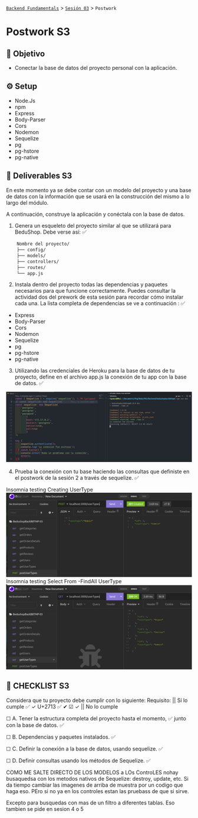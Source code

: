 [`Backend Fundamentals`](../../README.md) > [`Sesión 03`](../README.md) > `Postwork`

# Postwork S3

## 🎯 Objetivo

- Conectar la base de datos del proyecto personal con la aplicación.

## ⚙️ Setup
- Node.Js
- npm
- Express
- Body-Parser
- Cors
- Nodemon
- Sequelize
- pg
- pg-hstore
- pg-native

## 📑 Deliverables S3

En este momento ya se debe contar con un modelo del proyecto y una base de datos con la información que se usará en la construcción del mismo a lo largo del módulo. 

A continuación, construye la aplicación y conéctala con la base de datos. 

1. Genera un esqueleto del proyecto similar al que se utilizará para BeduShop. Debe verse así: ✅

```
    Nombre del proyecto/
    ├── config/
    ├── models/
    ├── controllers/
    ├── routes/
    └── app.js
```

2. Instala dentro del proyecto todas las dependencias y paquetes necesarios para que funcione correctamente. Puedes consultar la actividad dos del prework de esta sesión para recordar cómo instalar cada una. La lista completa de dependencias se ve a continuación : ✅
- Express
- Body-Parser
- Cors
- Nodemon
- Sequelize
- pg
- pg-hstore
- pg-native

3. Utilizando las credenciales de Heroku para la base de datos de tu proyecto, define en el archivo app.js la conexión de tu app con la base de datos.  ✅

![dbConnect with Sequelize](./images/dbConnect.png)

4. Prueba la conexión con tu base haciendo las consultas que definiste en el postwork de la sesión 2 a través de sequelize.    ✅

Insomnia testing Creating UserType
![Insomnia testing Creating UserType](./images/InsertnewUserType.png)
Insomnia testing Select From -FindAll UserType
![Insomnia testing Select From -FindAll UserType](./images/SelectAllFromUserType.png)

## 📑 CHECKLIST S3

Considera que tu proyecto debe cumplir con lo siguiente:
Requisito:  ||  Sí lo cumple    ✅ &check; U+2713 ✅ ✔ ☑ ✓ ||  	No lo cumple  

☐ A. Tener la estructura completa del proyecto hasta el momento,  ✅  junto con la base de datos.   ✅ 

☐ B. Dependencias y paquetes instalados.   ✅		

☐ C. Definir la conexión a la base de datos, usando sequelize.   ✅ 

☐ D. Definir consultas usando los métodos de Sequelize. 		 ✅

COMO ME SALTE DIRECTO DE LOS MODELOS a LOs ControLES nohay busaquedsa con los metodos nativos de Sequelize: destroy, update, etc. Si da tiempo cambiar las imagenes de arriba de muestra por un codigo que haga eso. PEro si no ya en los controles estan las pruebass de que si sirve.

Excepto para busquedas con mas de un filtro a diferentes tablas. Eso tambien se pide en sesion 4 o 5
